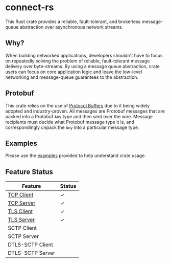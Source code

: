 # connect-rs

This Rust crate provides a reliable, fault-tolerant, and brokerless message-queue abstraction over
asynchronous network streams.

## Why?
When building networked applications, developers shouldn't have to focus on repeatedly solving
the problem of reliable, fault-tolerant message delivery over byte-streams. By using a message
queue abstraction, crate users can focus on core application logic and leave the low-level
networking and message-queue guarantees to the abstraction.

## Protobuf
This crate relies on the use of [Protocol Buffers](https://developers.google.com/protocol-buffers)
due to it being widely adopted and industry-proven. All messages are Protobuf messages that
are packed into a Protobuf `Any` type and then sent over the wire. Message recipients must
decide what Protobuf message type it is, and correspondingly unpack the `Any` into a particular
message type.

## Examples
Please use the [examples](https://github.com/sachanganesh/connect-rs/tree/main/examples)
provided to help understand crate usage.


## Feature Status

| Feature                                             	| Status 	|
|-----------------------------------------------------	|--------	|
| [TCP Client](examples/tcp-client)      	            |    ✓   	|
| [TCP Server](examples/tcp-echo-server) 	            |    ✓   	|
| [TLS Client](examples/tls-client)      	            |    ✓   	|
| [TLS Server](examples/tls-echo-server) 	            |    ✓   	|
| SCTP Client                                         	|        	|
| SCTP Server                                         	|        	|
| DTLS-SCTP Client                                    	|        	|
| DTLS-SCTP Server                                    	|        	|
